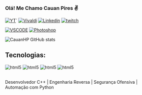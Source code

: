 
### Olá! Me Chamo Cauan Pires ✌
[![YT](https://img.shields.io/badge/YouTube-FF0000?style=for-the-badge&logo=youtube&logoColor=white)](https://youtube.com/CauanHP)´
[![Vivaldi](https://img.shields.io/badge/Vivaldi-EF3939?style=for-the-badge&logo=Vivaldi&logoColor=white)](https://vivaldi.com/)
[![Linkedin](https://img.shields.io/badge/LinkedIn-0077B5?style=for-the-badge&logo=linkedin&logoColor=white)](https://linkedin.com/CauanHP)
[![twitch](https://img.shields.io/badge/Twitch-9146FF?style=for-the-badge&logo=twitch&logoColor=white)](?)

[![VSCODE](https://img.shields.io/badge/Made%20for-VSCode-1f425f.svg)](https://visualstudio.com/CauanHP)
[![Photoshop](https://aleen42.github.io/badges/src/photoshop.svg)](?)

![CauanHP GitHub stats](https://github-readme-stats.vercel.app/api?username=CauanHP&show_icons=true&theme=onedark)

## Tecnologias:

<div style="display: inline_block">
    <img align="center"  alt="html5" src="https://img.shields.io/badge/HTML5-E34F26?style=for-the-badge&logo=html5&logoColor=white" />
        <img align="center"  alt="html5" src="https://img.shields.io/badge/CSS3-1572B6?style=for-the-badge&logo=css3&logoColor=white" />
            <img align="center"  alt="html5" src="https://img.shields.io/badge/JavaScript-323330?style=for-the-badge&logo=javascript&logoColor=F7DF1E" />
            <img align="center"  alt="html5" src="https://img.shields.io/badge/React-20232A?style=for-the-badge&logo=react&logoColor=61DAFB" />
</div> <br>

Desenvolvedor C++ | Engenharia Reversa | Segurança Ofensiva | Automação com Python

